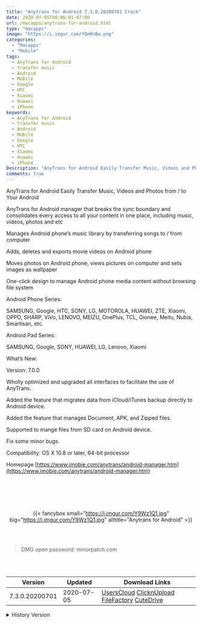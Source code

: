 ```yaml
---
title: "Anytrans for Android 7.3.0.20200701 Crack"
date: 2020-07-05T00:06:01-07:00
url: /macapps/anytrans-for-android.html
type: "macapps"
image: "https://i.imgur.com/YQmRnBw.png"
categories:
  - "Macapps"
  - "Mobile"
tags:
  - AnyTrans for Android
  - transfer music
  - Android
  - Mobile
  - Google
  - HTC
  - Xiaomi
  - Huawei
  - iPhone
keywords:
  - AnyTrans for Android
  - transfer music
  - Android
  - Mobile
  - Google
  - HTC
  - Xiaomi
  - Huawei
  - iPhone
Description: "AnyTrans for Android Easily Transfer Music, Videos and Photos from / to Your Android"
comments: true
---
```


AnyTrans for Android Easily Transfer Music, Videos and Photos from / to Your Android

AnyTrans for Android manager that breaks the sync boundary and consolidates every access to all your content in one place, including music, videos, photos and etc

Manages Android phone’s music library by transferring songs to / from computer

Adds, deletes and exports movie videos on Android phone

Moves photos on Android phone, views pictures on computer and sets images as wallpaper

One-click design to manage Android phone media content without browsing file system

Android Phone Series:

SAMSUNG, Google, HTC, SONY, LG, MOTOROLA, HUAWEI, ZTE, Xiaomi, OPPO, SHARP, ViVo, LENOVO, MEIZU, OnePlus, TCL, Gionee, Meitu, Nubia,
Smartisan, etc.



Android Pad Series:

SAMSUNG, Google, SONY, HUAWEI, LG, Lenovo, Xiaomi



What’s New:



Version: 7.0.0



Wholly optimized and upgraded all interfaces to facilitate the use of AnyTrans.

Added the feature that migrates data from iCloud/iTunes backup directly to Android device.

Added the feature that manages Document, APK, and Zipped files.

Supported to mange files from SD card on Android device.

Fix some minor bugs.

Compatibility: OS X 10.8 or later, 64-bit processor

Homepage [https://www.imobie.com/anytrans/android-manager.htm](https://www.imobie.com/anytrans/android-manager.htm)

<br/>
<br/>
<script async src="https://pagead2.googlesyndication.com/pagead/js/adsbygoogle.js"></script>
<ins class="adsbygoogle"
     style="display:block; text-align:center;"
     data-ad-layout="in-article"
     data-ad-format="fluid"
     data-ad-client="ca-pub-8746275014476192"
     data-ad-slot="5144997159"></ins>
<script>
     (adsbygoogle = window.adsbygoogle || []).push({});
</script>
<br/>
<br/>


<center>

{{< fancybox small="https://i.imgur.com/Y9Wz1Q1.jpg" big="https://i.imgur.com/Y9Wz1Q1.jpg" alttitle="Anytrans for Android" >}}

</center>

<br/>
<br/>


> DMG open password: minorpatch.com

<br/>

<br/>
<div id="history_version" class="history_version">

| Version | Updated | Download Links |
| ---- | ---- | ---- |
| 7.3.0.20200701 | 2020-07-05 | [UsersCloud](https://ouo.io/xqooBn)   [ClicknUpload](https://ouo.io/oTZEzh)   [FileFactory](https://ouo.io/geR0vt)   [CuteDrive](https://ouo.io/jy61Ck) |
<details>
<summary>History Version</summary>

| Version | Updated | Download Links |
| ---- | ---- | ---- |
| 7.3.0.20200402 | 2020-04-06 | [UsersCloud](https://ouo.io/Zdxqgu)   [ClicknUpload](https://ouo.io/V0jcNR)   [FileFactory](https://ouo.io/934ppT)   [CuteDrive](https://ouo.io/UnkMSu) |
</details>

</div>

